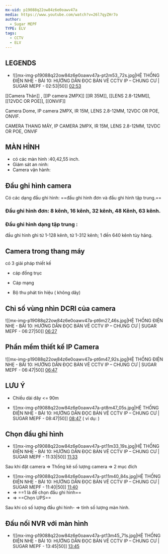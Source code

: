 ```yaml
---
mx-uid: p19088q22ow84z6e0oawv47a
media: https://www.youtube.com/watch?v=26l7qyZHr7o
author:
  - Sugar MEPF
TYPE: ELV
tags:
  - CCTV
  - ELV
---
```

## LEGENDS

- ![[mx-img-p19088q22ow84z6e0oawv47a-pt2m53_72s.jpg|HỆ THỐNG ĐIỆN NHẸ - BÀI 10: HƯỚNG DẪN ĐỌC BẢN VẼ CCTV IP – CHUNG CƯ  | SUGAR MEPF - 02:53|50]] [02:53](https://www.youtube.com/watch?v=26l7qyZHr7o#t=02:53.72) 

 [[Camera Thân]] , [[IP camera 2MPX]] [[IR 35M]], [[LENS 2.8-12MM]], [[12VDC OR POE]], [[ONVIF]]

Camera Dome, IP camera 2MPX, IR 15M, LENS 2.8-12MM, 12VDC OR POE, ONVIF.


CAMERA THANG MÁY, IP CAMERA 2MPX, IR 15M, LENS 2.8-12MM, 12VDC OR POE, ONVIF

## MÀN HÌNH

- có các màn hình :40,42,55 inch.
- Giám sát an ninh: 
- Camera vận hành: 
## Đầu ghi hình camera

 Có các dạng đầu ghi hình: ==đầu ghi hình đơn và đầu ghi hình tập trung.==
### Đầu ghi hình đơn: 8 kênh, 16 kênh, 32 kênh, 48 Kênh, 63 kênh.

### Đầu ghi hình dạng tập trung :
đầu ghi hình ghi từ 1-128 kênh, từ 1-312 kênh; 1 đến 640 kênh tùy hãng.

## Camera trong thang máy
có 3 giải pháp thiết kế

- cáp đồng trục

- Cáp mạng

- Bộ thu phát tín hiệu ( không dây)

## Chỉ số vùng nhìn DCRI của camera
 ![[mx-img-p19088q22ow84z6e0oawv47a-pt6m27_46s.jpg|HỆ THỐNG ĐIỆN NHẸ - BÀI 10: HƯỚNG DẪN ĐỌC BẢN VẼ CCTV IP – CHUNG CƯ  | SUGAR MEPF - 06:27|50]] [06:27](https://www.youtube.com/watch?v=26l7qyZHr7o#t=06:27.46) 
## Phần mềm thiết kế IP Camera
![[mx-img-p19088q22ow84z6e0oawv47a-pt6m47_92s.jpg|HỆ THỐNG ĐIỆN NHẸ - BÀI 10: HƯỚNG DẪN ĐỌC BẢN VẼ CCTV IP – CHUNG CƯ  | SUGAR MEPF - 06:47|50]] [06:47](https://www.youtube.com/watch?v=26l7qyZHr7o#t=06:47.92) 

## LƯU Ý
- Chiều dài dây <= 90m

- ![[mx-img-p19088q22ow84z6e0oawv47a-pt8m47_05s.jpg|HỆ THỐNG ĐIỆN NHẸ - BÀI 10: HƯỚNG DẪN ĐỌC BẢN VẼ CCTV IP – CHUNG CƯ  | SUGAR MEPF - 08:47|50]] [08:47](https://www.youtube.com/watch?v=26l7qyZHr7o#t=08:47.05) 
 ( ví dụ: )

## Chọn đầu ghi hình

- ![[mx-img-p19088q22ow84z6e0oawv47a-pt11m33_19s.jpg|HỆ THỐNG ĐIỆN NHẸ - BÀI 10: HƯỚNG DẪN ĐỌC BẢN VẼ CCTV IP – CHUNG CƯ  | SUGAR MEPF - 11:33|50]] [11:33](https://www.youtube.com/watch?v=26l7qyZHr7o#t=11:33.19) 


Sau khi đặt camera => Thống kê số lượng camera => 2 mục đích
- ![[mx-img-p19088q22ow84z6e0oawv47a-pt11m40_84s.jpg|HỆ THỐNG ĐIỆN NHẸ - BÀI 10: HƯỚNG DẪN ĐỌC BẢN VẼ CCTV IP – CHUNG CƯ  | SUGAR MEPF - 11:40|50]] [11:40](https://www.youtube.com/watch?v=26l7qyZHr7o#t=11:40.84) 
- => ==1 là để chọn đầu ghi hình==
- => ==Chọn UPS==

Sau khi có số lượng đầu ghi hình- => tính số lượng màn hình.

## Đấu nối NVR với màn hình

- ![[mx-img-p19088q22ow84z6e0oawv47a-pt13m45_71s.jpg|HỆ THỐNG ĐIỆN NHẸ - BÀI 10: HƯỚNG DẪN ĐỌC BẢN VẼ CCTV IP – CHUNG CƯ  | SUGAR MEPF - 13:45|50]] [13:45](https://www.youtube.com/watch?v=26l7qyZHr7o#t=13:45.71) 

